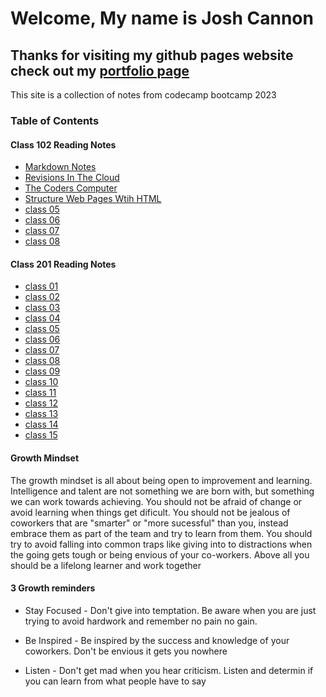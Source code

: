 # Welcome, My name is Josh Cannon

## Thanks for visiting my github pages website check out my [portfolio page](https://github.com/jcannon04/)

This site is a collection of notes from codecamp bootcamp 2023

### Table of Contents

#### Class 102 Reading Notes

* [Markdown Notes](./102/class01.md)
* [Revisions In The Cloud](./102/class03.md)
* [The Coders Computer](./102/class02.md)
* [Structure Web Pages Wtih HTML](./102/class04.md)
* [class 05](./102/class05.md)
* [class 06](./102/class06.md)
* [class 07](./102/class07.md)
* [class 08](./102/class08.md)

#### Class 201 Reading Notes

* [class 01](./201/class01.md)
* [class 02](./201/class02.md)
* [class 03](./201/class03.md)
* [class 04](./201/class04.md)
* [class 05](./201/class05.md)
* [class 06](./201/class06.md)
* [class 07](./201/class07.md)
* [class 08](./201/class08.md)
* [class 09](./201/class09.md)
* [class 10](./201/class10.md)
* [class 11](./201/class11.md)
* [class 12](./201/class12.md)
* [class 13](./201/class13.md)
* [class 14](./201/class14.md)
* [class 15](./201/class15.md)

#### Growth Mindset

The growth mindset is all about being open to improvement and learning. Intelligence and talent are not something we are born with, but something we can work towards achieving.  You should not be afraid of change or avoid learning when things get dificult. You should not be jealous of coworkers that are "smarter" or "more sucessful" than you, instead embrace them as part of the team and try to learn from them. You should try to avoid falling into common traps like giving into to distractions when the going gets tough or being envious of your co-workers. Above all you should be a lifelong learner and work together

#### 3 Growth reminders

* Stay Focused - Don't give into temptation. Be aware when you are just trying to avoid hardwork and remember no pain no gain.

* Be Inspired - Be inspired by the success and knowledge of your coworkers. Don't be envious it gets you nowhere

* Listen - Don't get mad when you hear criticism. Listen and determin if you can learn from what people have to say
